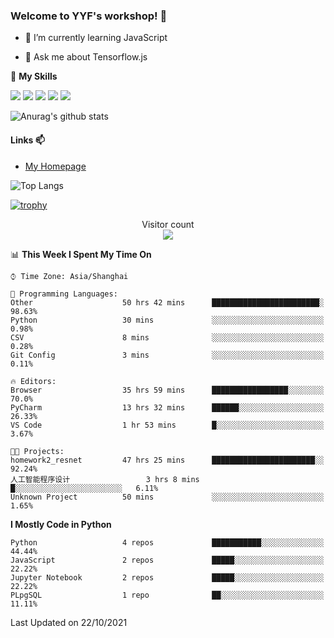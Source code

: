 ### Welcome to YYF's workshop! 👋

<!--
**YifeiYang210/YifeiYang210** is a ✨ _special_ ✨ repository because its `README.md` (this file) appears on your GitHub profile.

Here are some ideas to get you started:

- 🔭 I’m currently working on ...
- 🌱 I’m currently learning ...
- 👯 I’m looking to collaborate on ...
- 🤔 I’m looking for help with ...
- 💬 Ask me about ...
- 📫 How to reach me: ...
- 😄 Pronouns: ...
- ⚡ Fun fact: ...
-->

- 🌱 I’m currently learning JavaScript

- 💬 Ask me about Tensorflow.js

🌟 **My Skills**
<!-- [![](https://img.shields.io/badge/{徽标标题}-{徽标内容}-{徽标颜色}.svg)]({linkUrl}) -->

![](https://img.shields.io/badge/-Python-3f7fbd?logo=Python&logoColor=fff)
![](https://img.shields.io/badge/-DeepLearning-3f7fbd?logo=Pandas&logoColor=fff)
![](https://img.shields.io/badge/-Wechat-3f7fbd?logo=Wechat&logoColor=fff)
![](https://img.shields.io/badge/-C%2B%2B-3f7fbd?logo=C%2B%2B&logoColor=fff)
![](https://img.shields.io/badge/-JavaScript-3f7fbd?logo=JavaScript&logoColor=fff)

![Anurag's github stats](https://github-readme-stats.vercel.app/api?username=YifeiYang210&theme=maroongold)



#### Links 📫

* [My Homepage](https://YifeiYang210.github.io/blog/)

![Top Langs](https://github-readme-stats.vercel.app/api/top-langs/?username=YifeiYang210&hide=roff,c)

[![trophy](https://github-profile-trophy.vercel.app/?username=YifeiYang210&theme=dracula&row=2&column=3)](https://github.com/ryo-ma/github-profile-trophy)

<p align="center"> 
  Visitor count<br>
  <img src="https://profile-counter.glitch.me/YifeiYang210/count.svg" />
</p>

<!--START_SECTION:waka-->
📊 **This Week I Spent My Time On** 

```text
⌚︎ Time Zone: Asia/Shanghai

💬 Programming Languages: 
Other                    50 hrs 42 mins      ████████████████████████░   98.63% 
Python                   30 mins             ░░░░░░░░░░░░░░░░░░░░░░░░░   0.98% 
CSV                      8 mins              ░░░░░░░░░░░░░░░░░░░░░░░░░   0.28% 
Git Config               3 mins              ░░░░░░░░░░░░░░░░░░░░░░░░░   0.11%

🔥 Editors: 
Browser                  35 hrs 59 mins      █████████████████░░░░░░░░   70.0% 
PyCharm                  13 hrs 32 mins      ██████░░░░░░░░░░░░░░░░░░░   26.33% 
VS Code                  1 hr 53 mins        █░░░░░░░░░░░░░░░░░░░░░░░░   3.67%

🐱‍💻 Projects: 
homework2_resnet         47 hrs 25 mins      ███████████████████████░░   92.24% 
人工智能程序设计                 3 hrs 8 mins        █░░░░░░░░░░░░░░░░░░░░░░░░   6.11% 
Unknown Project          50 mins             ░░░░░░░░░░░░░░░░░░░░░░░░░   1.65%

```

**I Mostly Code in Python** 

```text
Python                   4 repos             ███████████░░░░░░░░░░░░░░   44.44% 
JavaScript               2 repos             █████░░░░░░░░░░░░░░░░░░░░   22.22% 
Jupyter Notebook         2 repos             █████░░░░░░░░░░░░░░░░░░░░   22.22% 
PLpgSQL                  1 repo              ██░░░░░░░░░░░░░░░░░░░░░░░   11.11%

```



 Last Updated on 22/10/2021
<!--END_SECTION:waka-->


